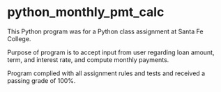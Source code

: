 # python_monthly_pmt_calc

This Python program was for a Python class assignment at Santa Fe College.

Purpose of program is to accept input from user regarding loan amount, term, and interest rate, and compute monthly payments.

Program complied with all assignment rules and tests and received a passing grade of 100%.
